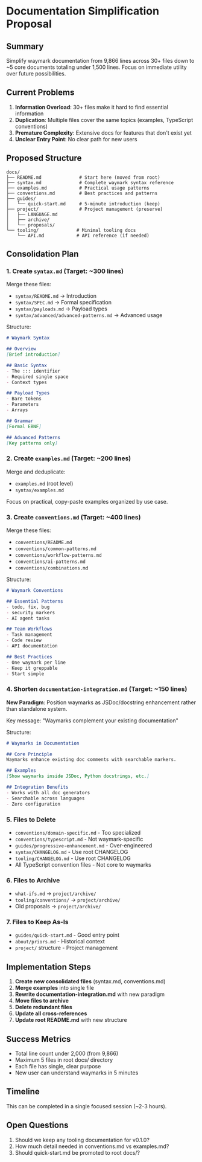 # Documentation Simplification Proposal
<!-- tldr ::: Restructure docs from 30+ files to ~5 focused documents -->

## Summary

Simplify waymark documentation from 9,866 lines across 30+ files down to ~5 core documents totaling under 1,500 lines. Focus on immediate utility over future possibilities.

## Current Problems

1. **Information Overload**: 30+ files make it hard to find essential information
2. **Duplication**: Multiple files cover the same topics (examples, TypeScript conventions)
3. **Premature Complexity**: Extensive docs for features that don't exist yet
4. **Unclear Entry Point**: No clear path for new users

## Proposed Structure

```
docs/
├── README.md              # Start here (moved from root)
├── syntax.md              # Complete waymark syntax reference
├── examples.md            # Practical usage patterns
├── conventions.md         # Best practices and patterns
├── guides/
│   └── quick-start.md     # 5-minute introduction (keep)
├── project/               # Project management (preserve)
│   ├── LANGUAGE.md       
│   ├── archive/          
│   └── proposals/        
└── tooling/              # Minimal tooling docs
    └── API.md            # API reference (if needed)
```

## Consolidation Plan

### 1. Create `syntax.md` (Target: ~300 lines)

Merge these files:
- `syntax/README.md` → Introduction
- `syntax/SPEC.md` → Formal specification  
- `syntax/payloads.md` → Payload types
- `syntax/advanced/advanced-patterns.md` → Advanced usage

Structure:
```markdown
# Waymark Syntax

## Overview
[Brief introduction]

## Basic Syntax
- The ::: identifier
- Required single space
- Context types

## Payload Types
- Bare tokens
- Parameters
- Arrays

## Grammar
[Formal EBNF]

## Advanced Patterns
[Key patterns only]
```

### 2. Create `examples.md` (Target: ~200 lines)

Merge and deduplicate:
- `examples.md` (root level)
- `syntax/examples.md`

Focus on practical, copy-paste examples organized by use case.

### 3. Create `conventions.md` (Target: ~400 lines)

Merge these files:
- `conventions/README.md`
- `conventions/common-patterns.md`
- `conventions/workflow-patterns.md`
- `conventions/ai-patterns.md`
- `conventions/combinations.md`

Structure:
```markdown
# Waymark Conventions

## Essential Patterns
- todo, fix, bug
- security markers
- AI agent tasks

## Team Workflows
- Task management
- Code review
- API documentation

## Best Practices
- One waymark per line
- Keep it greppable
- Start simple
```

### 4. Shorten `documentation-integration.md` (Target: ~150 lines)

**New Paradigm**: Position waymarks as JSDoc/docstring enhancement rather than standalone system.

Key message: "Waymarks complement your existing documentation"

Structure:
```markdown
# Waymarks in Documentation

## Core Principle
Waymarks enhance existing doc comments with searchable markers.

## Examples
[Show waymarks inside JSDoc, Python docstrings, etc.]

## Integration Benefits
- Works with all doc generators
- Searchable across languages
- Zero configuration
```

### 5. Files to Delete

- `conventions/domain-specific.md` - Too specialized
- `conventions/typescript.md` - Not waymark-specific
- `guides/progressive-enhancement.md` - Over-engineered
- `syntax/CHANGELOG.md` - Use root CHANGELOG
- `tooling/CHANGELOG.md` - Use root CHANGELOG
- All TypeScript convention files - Not core to waymarks

### 6. Files to Archive

- `what-ifs.md` → `project/archive/`
- `tooling/conventions/` → `project/archive/`
- Old proposals → `project/archive/`

### 7. Files to Keep As-Is

- `guides/quick-start.md` - Good entry point
- `about/priors.md` - Historical context
- `project/` structure - Project management

## Implementation Steps

1. **Create new consolidated files** (syntax.md, conventions.md)
2. **Merge examples** into single file
3. **Rewrite documentation-integration.md** with new paradigm
4. **Move files to archive**
5. **Delete redundant files**
6. **Update all cross-references**
7. **Update root README.md** with new structure

## Success Metrics

- Total line count under 2,000 (from 9,866)
- Maximum 5 files in root docs/ directory
- Each file has single, clear purpose
- New user can understand waymarks in 5 minutes

## Timeline

This can be completed in a single focused session (~2-3 hours).

## Open Questions

1. Should we keep any tooling documentation for v0.1.0?
2. How much detail needed in conventions.md vs examples.md?
3. Should quick-start.md be promoted to root docs/?
